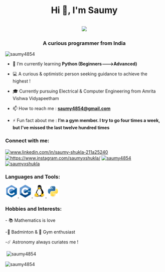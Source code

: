 <h1 align="center">Hi 👋, I'm Saumy</h1>
<h2 align ="center"> <img src="https://media.giphy.com/media/hqU2KkjW5bE2v2Z7Q2/giphy.gif" width="150"</h2>  
<h3 align="center">A curious programmer from India</h3>

<p align="left"> <img src="https://komarev.com/ghpvc/?username=saumy4854&label=Profile%20views&color=0e75b6&style=flat" alt="saumy4854" /> </p>

- 🌱 I’m currently learning **Python (Beginners--->Advanced)**

- 💻 A curious & optimistic person seeking guidance to achieve the highest !

- 🎓 Currently pursuing Electrical & Computer Engineering from Amrita Vishwa Vidyapeetham

- 📫 How to reach me : **saumy4854@gmail.com**

- ⚡ Fun fact about me : **I’m a gym member. I try to go four times a week, but I’ve missed the last twelve hundred times**

<h3 align="left">Connect with me:</h3>
<p align="left">
<a href="https://linkedin.com/in/www.linkedin.com/in/saumy-shukla-211a25240" target="blank"><img align="center" src="https://raw.githubusercontent.com/rahuldkjain/github-profile-readme-generator/master/src/images/icons/Social/linked-in-alt.svg" alt="www.linkedin.com/in/saumy-shukla-211a25240" height="30" width="40" /></a>
<a href="https://instagram.com/https://www.instagram.com/saumyxshukla/" target="blank"><img align="center" src="https://raw.githubusercontent.com/rahuldkjain/github-profile-readme-generator/master/src/images/icons/Social/instagram.svg" alt="https://www.instagram.com/saumyxshukla/" height="30" width="40" /></a>
<a href="https://www.leetcode.com/saumy4854" target="blank"><img align="center" src="https://raw.githubusercontent.com/rahuldkjain/github-profile-readme-generator/master/src/images/icons/Social/leet-code.svg" alt="saumy4854" height="30" width="40" /></a>
<a href="https://discord.gg/saumyxshukla" target="blank"><img align="center" src="https://raw.githubusercontent.com/rahuldkjain/github-profile-readme-generator/master/src/images/icons/Social/discord.svg" alt="saumyxshukla" height="30" width="40" /></a>
</p>

<h3 align="left">Languages and Tools:</h3>
<p align="left"> <a href="https://www.cprogramming.com/" target="_blank" rel="noreferrer"> <img src="https://raw.githubusercontent.com/devicons/devicon/master/icons/c/c-original.svg" alt="c" width="40" height="40"/> </a> <a href="https://www.w3schools.com/cpp/" target="_blank" rel="noreferrer"> <img src="https://raw.githubusercontent.com/devicons/devicon/master/icons/cplusplus/cplusplus-original.svg" alt="cplusplus" width="40" height="40"/> </a> <a href="https://www.linux.org/" target="_blank" rel="noreferrer"> <img src="https://raw.githubusercontent.com/devicons/devicon/master/icons/linux/linux-original.svg" alt="linux" width="40" height="40"/> </a> <a href="https://www.python.org" target="_blank" rel="noreferrer"> <img src="https://raw.githubusercontent.com/devicons/devicon/master/icons/python/python-original.svg" alt="python" width="40" height="40"/> </a> </p>


<h3 align="left">Hobbies and Interests:</h3>
<p align="left">
- 📚 Mathematics is love

-🏸 Badminton & 💪 Gym enthusiast

-☄️ Astronomy always curiates me ! 

<p>&nbsp;<img align="center" src="https://github-readme-stats.vercel.app/api?username=saumy4854&show_icons=true&locale=en" alt="saumy4854" /></p>

<p><img align="center" src="https://github-readme-streak-stats.herokuapp.com/?user=saumy4854&" alt="saumy4854" /></p>
